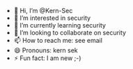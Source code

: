 - 👋 Hi, I’m @Kern-Sec
- 👀 I’m interested in security
- 🌱 I’m currently learning security
- 💞️ I’m looking to collaborate on security
- 📫 How to reach me: see email
- 😄 Pronouns: kern sek
- ⚡ Fun fact: I am new ;-)

<!---
Kern-Sec/Kern-Sec is a ✨ special ✨ repository because its `README.md` (this file) appears on your GitHub profile.
You can click the Preview link to take a look at your changes.
--->
